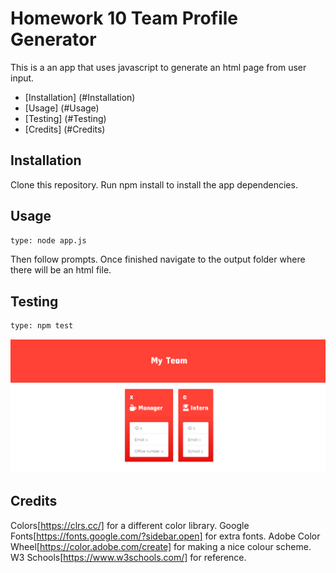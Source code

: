 # Homework 10 Team Profile Generator

This is a an app that uses javascript to generate an html page from user input. 

- [Installation] (#Installation)
- [Usage] (#Usage)
- [Testing] (#Testing)
- [Credits] (#Credits)

## Installation

Clone this repository. 
Run npm install to install the app dependencies. 

## Usage
```sh
type: node app.js
```
Then follow prompts. Once finished navigate to the output folder where there will be an html file. 

## Testing 

```sh
type: npm test
```
![Output](output.PNG)

## Credits

Colors[https://clrs.cc/] for a different color library. 
Google Fonts[https://fonts.google.com/?sidebar.open] for extra fonts. 
Adobe Color Wheel[https://color.adobe.com/create] for making a nice colour scheme. 
W3 Schools[https://www.w3schools.com/] for reference.

